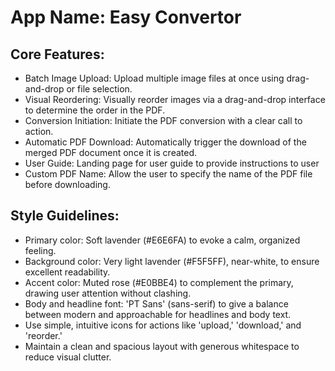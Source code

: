 # **App Name**: Easy Convertor

## Core Features:

- Batch Image Upload: Upload multiple image files at once using drag-and-drop or file selection.
- Visual Reordering: Visually reorder images via a drag-and-drop interface to determine the order in the PDF.
- Conversion Initiation: Initiate the PDF conversion with a clear call to action.
- Automatic PDF Download: Automatically trigger the download of the merged PDF document once it is created.
- User Guide: Landing page for user guide to provide instructions to user
- Custom PDF Name: Allow the user to specify the name of the PDF file before downloading.

## Style Guidelines:

- Primary color: Soft lavender (#E6E6FA) to evoke a calm, organized feeling.
- Background color: Very light lavender (#F5F5FF), near-white, to ensure excellent readability.
- Accent color: Muted rose (#E0BBE4) to complement the primary, drawing user attention without clashing.
- Body and headline font: 'PT Sans' (sans-serif) to give a balance between modern and approachable for headlines and body text.
- Use simple, intuitive icons for actions like 'upload,' 'download,' and 'reorder.'
- Maintain a clean and spacious layout with generous whitespace to reduce visual clutter.